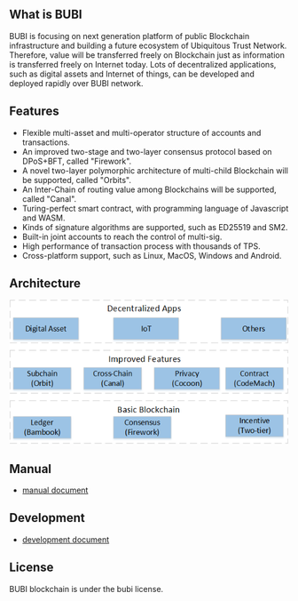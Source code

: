 



 
## __What is BUBI__
BUBI is focusing on next generation platform of public Blockchain infrastructure and building a future ecosystem of Ubiquitous Trust Network. Therefore, value will be transferred freely on Blockchain just as information is transferred freely on Internet today. Lots of decentralized applications, such as digital assets and Internet of things, can be developed and deployed rapidly over BUBI network.

## __Features__
- Flexible multi-asset and multi-operator structure of accounts and transactions.
- An improved two-stage and two-layer consensus protocol based on DPoS+BFT, called "Firework".
- A novel two-layer polymorphic architecture of multi-child Blockchain will be supported, called "Orbits".
- An Inter-Chain of routing value among Blockchains will be supported, called "Canal".
- Turing-perfect smart contract, with programming language of Javascript and WASM.
- Kinds of signature algorithms are supported, such as ED25519 and SM2.
- Built-in joint accounts to reach the control of multi-sig.
- High performance of transaction process with thousands of TPS.
- Cross-platform support, such as Linux, MacOS, Windows and Android.

## __Architecture__
![](docs/image/arch.png)

## __Manual__

 - [manual document](docs/manual.md "") 

##  __Development__

 - [development document](docs/develop.md "") 

## __License__
BUBI blockchain is under the bubi license.
